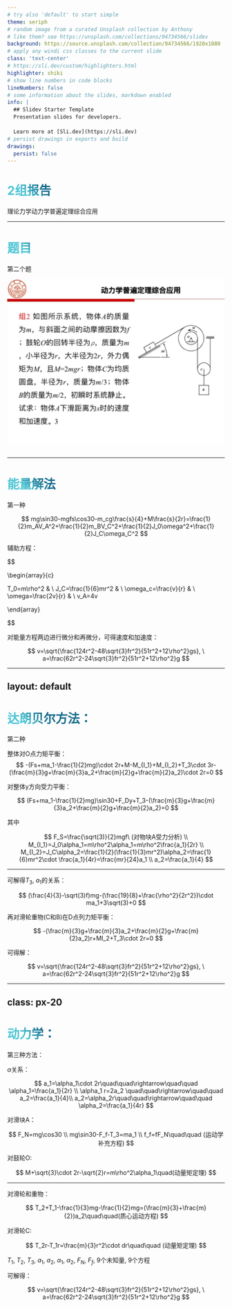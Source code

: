 ```yaml
---
# try also 'default' to start simple
theme: seriph
# random image from a curated Unsplash collection by Anthony
# like them? see https://unsplash.com/collections/94734566/slidev
background: https://source.unsplash.com/collection/94734566/1920x1080
# apply any windi css classes to the current slide
class: 'text-center'
# https://sli.dev/custom/highlighters.html
highlighter: shiki
# show line numbers in code blocks
lineNumbers: false
# some information about the slides, markdown enabled
info: |
  ## Slidev Starter Template
  Presentation slides for developers.

  Learn more at [Sli.dev](https://sli.dev)
# persist drawings in exports and build
drawings:
  persist: false
---
```


# 2组报告

理论力学动力学普遍定理综合应用


<!--
The last comment block of each slide will be treated as slide notes. It will be visible and editable in Presenter Mode along with the slide. [Read more in the docs](https://sli.dev/guide/syntax.html#notes)
-->

---

# 题目

第二个题

<img src="/problem.jpg" class="rounded w-160 abs-tr mt-16 mr-12"/>

<br>
<br>


<!--
You can have `style` tag in markdown to override the style for the current page.
Learn more: https://sli.dev/guide/syntax#embedded-styles
-->

<style>
h1 {
  background-color: #2B90B6;
  background-image: linear-gradient(45deg, #4EC5D4 10%, #146b8c 20%);
  background-size: 100%;
  -webkit-background-clip: text;
  -moz-background-clip: text;
  -webkit-text-fill-color: transparent;
  -moz-text-fill-color: transparent;
}
</style>

---

# 能量解法

第一种

$$
mg\sin30-mgfs\cos30-m_cg\frac{s}{4}+M\frac{s}{2r}=\frac{1}{2}m_AV_A^2+\frac{1}{2}m_BV_C^2+\frac{1}{2}J_0\omega^2+\frac{1}{2}J_C\omega_C^2
$$

辅助方程：


$$

\begin{array}{c}

  T_0=m\rho^2 & \\
  J_C=\frac{1}{6}mr^2 & \\
  \omega_c=\frac{v}{r} & \\
  \omega=\frac{2v}{r} & \\
  v_A=4v


\end{array}


$$

对能量方程两边进行微分和再微分，可得速度和加速度：

$$
v=\sqrt{\frac{124r^2-48\sqrt{3}fr^2}{51r^2+12\rho^2}gs}, \ a=\frac{62r^2-24\sqrt{3}fr^2}{51r^2+12\rho^2}g
$$

---
layout: default
---

# 达朗贝尔方法：

第二种

整体对O点力矩平衡：
$$
-(Fs+ma_1-\frac{1}{2}mg)\cdot 2r+M-M_{I_1}+M_{I_2}+T_3\cdot 3r-(\frac{m}{3}g+\frac{m}{3}a_2+\frac{m}{2}g+\frac{m}{2}a_2)\cdot 2r=0
$$

对整体y方向受力平衡：

$$
(Fs+ma_1-\frac{1}{2}mg)\sin30+F_Dy+T_3-(\frac{m}{3}g+\frac{m}{3}a_2+\frac{m}{2}g+\frac{m}{2}a_2)=0
$$

其中

$$
F_S=\frac{\sqrt(3)}{2}mgf\ (对物块A受力分析) \\
M_{I_1}=J_0\alpha_1=m\rho^2\alpha_1=m\rho^2\frac{a_1}{2r} \\
M_{I_2}=J_C\alpha_2=\frac{1}{2}(\frac{1}{3}mr^2)\alpha_2=\frac{1}{6}mr^2\cdot \frac{a_1}{4r}=\frac{mr}{24}a_1 \\
a_2=\frac{a_1}{4}
$$




---

可解得$T_3$, $a_1$的关系：

$$
(\frac{4}{3}-\sqrt(3)f)mg-(\frac{19}{8}+\frac{\rho^2}{2r^2})\cdot ma_1+3\sqrt(3)+0
$$

再对滑轮重物(C和B)在D点列力矩平衡：

$$
-(\frac{m}{3}g+\frac{m}{3}a_2+\frac{m}{2}g+\frac{m}{2}a_2)r+MI_2+T_3\cdot 2r=0
$$


可得解：

$$
v=\sqrt{\frac{124r^2-48\sqrt{3}fr^2}{51r^2+12\rho^2}gs}, \ a=\frac{62r^2-24\sqrt{3}fr^2}{51r^2+12\rho^2}g
$$

---
class: px-20
---

# 动力学：

第三种方法：

$\alpha$关系：

$$
a_1=\alpha_1\cdot 2r\quad\quad\rightarrow\quad\quad \alpha_1=\frac{a_1}{2r} \\
\alpha_1 r=2a_2 \quad\quad\rightarrow\quad\quad a_2=\frac{a_1}{4}\\
a_2=\alpha_2r\quad\quad\rightarrow\quad\quad \alpha_2=\frac{a_1}{4r}
$$

对滑块A：

$$
F_N=mg\cos30 \\
mg\sin30-F_f-T_3=ma_1 \\
f_f=fF_N\quad\quad (运动学补充方程)
$$

对鼓轮O:

$$
M+\sqrt{3}\cdot 2r-\sqrt{2}r=m\rho^2\alpha_1\quad(动量矩定理)
$$

---

对滑轮和重物：

$$
T_2+T_1-\frac{1}{3}mg-\frac{1}{2}mg=(\frac{m}{3}+\frac{m}{2})a_2\quad\quad(质心运动方程)
$$


对滑轮C:

$$
T_2r-T_1r=\frac{m}{3}r^2\cdot dr\quad\quad (动量矩定理)
$$

$T_1$, $T_2$, $T_3$, $a_1$, $a_2$, $\alpha_1$, $\alpha_2$, $F_N$, $F_f$, 9个未知量, 9个方程

可解得：

$$
v=\sqrt{\frac{124r^2-48\sqrt{3}fr^2}{51r^2+12\rho^2}gs}, \ a=\frac{62r^2-24\sqrt{3}fr^2}{51r^2+12\rho^2}g
$$